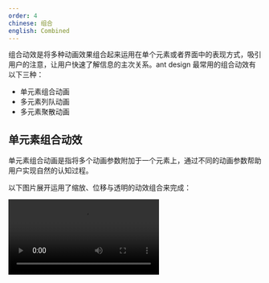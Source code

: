 ```yaml
---
order: 4
chinese: 组合
english: Combined
---
```


组合动效是将多种动画效果组合起来运用在单个元素或者界面中的表现方式，吸引用户的注意，让用户快速了解信息的主次关系。ant design 最常用的组合动效有以下三种：
- 单元素组合动画
- 多元素列队动画
- 多元素聚散动画

## 单元素组合动效

单元素组合动画是指将多个动画参数附加于一个元素上，通过不同的动画参数帮助用户实现自然的认知过程。

以下图片展开运用了缩放、位移与透明的动效组合来完成：

<video src="https://gw.alipayobjects.com/os/rmsportal/YBANcCRaJoJHHfUDEfjI.mp4" loop="true" class="video-min"/>

## 多元素队列动效

队列一般指同个区块里多个元素的进场或出场，根据元素的排列顺序，有序的进入或依次的退出，实现更为自然的视觉过渡。

### 1.单向布局

由单例元素横向或纵向形成的布局，依次展示动效出场。

<video src="https://gw.alipayobjects.com/os/rmsportal/axrzGRjObTxHUIruLfGT.mp4" loop="true" class="video"/>

### 2.区块横纵布局

由多行元素组合的一个区块性布局，将界面元素以左上角为起点右下角为终点，设置一个过渡自然的出场顺序

<video src="https://gw.alipayobjects.com/os/rmsportal/wZScTzhmfLHRmDsiIHhf.mp4" loop="true" class="video"/>

## 多元素聚散动效

以中心点为主向外扩散或汇聚的一个效果，强调主体以及分支之间的关系，能够快速的让用户了解信息的关联性。

<video src="https://gw.alipayobjects.com/os/rmsportal/RgdIUjMWWlAotyTDleDf.mp4" loop="true" class="video"/>